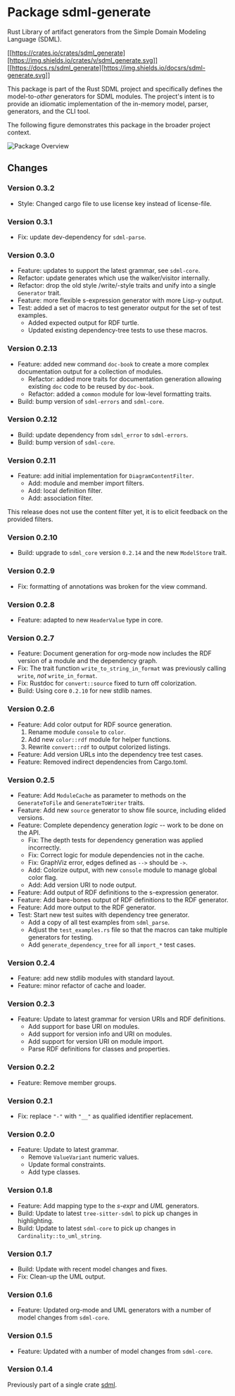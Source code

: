 # Package sdml-generate

Rust Library of artifact generators from the Simple Domain Modeling Language
(SDML).

[[https://crates.io/crates/sdml_generate][https://img.shields.io/crates/v/sdml_generate.svg]]
[[https://docs.rs/sdml_generate][https://img.shields.io/docsrs/sdml-generate.svg]]

This package is part of the Rust SDML project and specifically defines the
model-to-*other* generators for SDML modules. The project's intent is to provide
an idiomatic implementation of the in-memory model, parser, generators, and the
CLI tool.

The following figure demonstrates this package in the broader project context.

![Package Overview](https://raw.githubusercontent.com/sdm-lang/rust-sdml/refs/heads/main/doc/overview-generate.png)

## Changes

### Version 0.3.2

* Style: Changed cargo file to use license key instead of license-file.

### Version 0.3.1

* Fix: update dev-dependency for `sdml-parse`.

### Version 0.3.0

* Feature: updates to support the latest grammar, see `sdml-core`.
* Refactor: update generates which use the walker/visitor internally.
* Refactor: drop the old style /write/-style traits and unify into a single
  `Generator` trait.
* Feature: more flexible s-expression generator with more Lisp-y output.
* Test: added a set of macros to test generator output for the set of test
  examples.
  * Added expected output for RDF turtle.
  * Updated existing dependency-tree tests to use these macros.

### Version 0.2.13

* Feature: added new command `doc-book` to create a more complex documentation
  output for a collection of modules.
  * Refactor: added more traits for documentation generation allowing existing
    `doc` code to be reused by `doc-book`.
  * Refactor: added a `common` module for low-level formatting traits.
* Build: bump version of `sdml-errors` and `sdml-core`.

### Version 0.2.12

* Build: update dependency from `sdml_error` to `sdml-errors`.
* Build: bump version of `sdml-core`.

### Version 0.2.11

* Feature: add initial implementation for `DiagramContentFilter`.
  * Add: module and member import filters.
  * Add: local definition filter.
  * Add: association filter.

This release does not use the content filter yet, it is to elicit feedback on
the provided filters.

### Version 0.2.10

* Build: upgrade to `sdml_core` version `0.2.14` and the new `ModelStore` trait.

### Version 0.2.9

* Fix: formatting of annotations was broken for the view command.

### Version 0.2.8

* Feature: adapted to new `HeaderValue` type in core.

### Version 0.2.7

* Feature: Document generation for org-mode now includes the RDF version of a
  module and the dependency graph.
* Fix: The trait function `write_to_string_in_format` was previously calling
  `write`, *not* `write_in_format`.
* Fix: Rustdoc for `convert::source` fixed to turn off colorization.
* Build: Using core `0.2.10` for new stdlib names.

### Version 0.2.6

* Feature: Add color output for RDF source generation.
  1. Rename module `console` to `color`.
  2. Add new `color::rdf` module for helper functions.
  3. Rewrite `convert::rdf` to output colorized listings.
* Feature: Add version URLs into the dependency tree test cases.
* Feature: Removed indirect dependencies from Cargo.toml.

### Version 0.2.5

* Feature: Add `ModuleCache` as parameter to methods on the `GenerateToFile` and
  `GenerateToWriter` traits.
* Feature: Add new `source` generator to show file source, including elided
  versions.
* Feature: Complete dependency generation *logic* -- work to be done on the API.
  * Fix: The depth tests for dependency generation was applied incorrectly.
  * Fix: Correct logic for module dependencies not in the cache.
  * Fix: GraphViz error, edges defined as `-->` should be `->`.
  * Add: Colorize output, with new `console` module to manage global color flag.
  * Add: Add version URI to node output.
* Feature: Add output of RDF definitions to the s-expression generator.
* Feature: Add bare-bones output of RDF definitions to the RDF generator.
* Feature: Add more output to the RDF generator.
* Test: Start new test suites with dependency tree generator.
  * Add a copy of all test examples from `sdml_parse`.
  * Adjust the `test_examples.rs` file so that the macros can take multiple
    generators for testing.
  * Add `generate_dependency_tree` for all `import_*` test cases.

### Version 0.2.4

* Feature: add new stdlib modules with standard layout.
* Feature: minor refactor of cache and loader.

### Version 0.2.3

* Feature: Update to latest grammar for version URIs and RDF definitions.
  * Add support for base URI on modules.
  * Add support for version info and URI on modules.
  * Add support for version URI on module import.
  * Parse RDF definitions for classes and properties.

### Version 0.2.2

* Feature: Remove member groups.

### Version 0.2.1

* Fix: replace `"-"` with `"__"` as qualified identifier replacement.

### Version 0.2.0

* Feature: Update to latest grammar.
  * Remove `ValueVariant` numeric values.
  * Update formal constraints.
  * Add type classes.

### Version 0.1.8

* Feature: Add mapping type to the *s-expr* and *UML* generators.
* Build: Update to latest `tree-sitter-sdml` to pick up changes in highlighting.
* Build: Update to latest `sdml-core` to pick up changes in
  `Cardinality::to_uml_string`.

### Version 0.1.7

* Build: Update with recent model changes and fixes.
* Fix: Clean-up the UML output.

### Version 0.1.6

* Feature: Updated org-mode and UML generators with a number of model changes
  from `sdml-core`.

### Version 0.1.5

* Feature: Updated with a number of model changes from `sdml-core`.

### Version 0.1.4

Previously part of a single crate [sdml](https://crates.io/crates/sdml).
